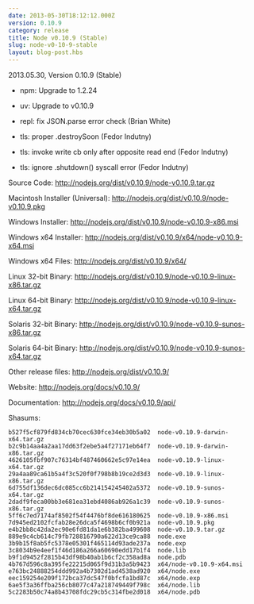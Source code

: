 ```yaml
---
date: 2013-05-30T18:12:12.000Z
version: 0.10.9
category: release
title: Node v0.10.9 (Stable)
slug: node-v0-10-9-stable
layout: blog-post.hbs
---
```


2013.05.30, Version 0.10.9 (Stable)

* npm: Upgrade to 1.2.24

* uv: Upgrade to v0.10.9

* repl: fix JSON.parse error check (Brian White)

* tls: proper .destroySoon (Fedor Indutny)

* tls: invoke write cb only after opposite read end (Fedor Indutny)

* tls: ignore .shutdown() syscall error (Fedor Indutny)


Source Code: http://nodejs.org/dist/v0.10.9/node-v0.10.9.tar.gz

Macintosh Installer (Universal): http://nodejs.org/dist/v0.10.9/node-v0.10.9.pkg

Windows Installer: http://nodejs.org/dist/v0.10.9/node-v0.10.9-x86.msi

Windows x64 Installer: http://nodejs.org/dist/v0.10.9/x64/node-v0.10.9-x64.msi

Windows x64 Files: http://nodejs.org/dist/v0.10.9/x64/

Linux 32-bit Binary: http://nodejs.org/dist/v0.10.9/node-v0.10.9-linux-x86.tar.gz

Linux 64-bit Binary: http://nodejs.org/dist/v0.10.9/node-v0.10.9-linux-x64.tar.gz

Solaris 32-bit Binary: http://nodejs.org/dist/v0.10.9/node-v0.10.9-sunos-x86.tar.gz

Solaris 64-bit Binary: http://nodejs.org/dist/v0.10.9/node-v0.10.9-sunos-x64.tar.gz

Other release files: http://nodejs.org/dist/v0.10.9/

Website: http://nodejs.org/docs/v0.10.9/

Documentation: http://nodejs.org/docs/v0.10.9/api/

Shasums:

```
b527f5cf879fd834cb70cec630fce34eb30b5a02  node-v0.10.9-darwin-x64.tar.gz
b2c9b14aa4a2aa17dd63f2ebe5a4f27171eb64f7  node-v0.10.9-darwin-x86.tar.gz
4626105fbf907c76314bf487460662e5c97e14ea  node-v0.10.9-linux-x64.tar.gz
29a4aa89ca61b5a4f3c520f0f798b8b19ce2d3d3  node-v0.10.9-linux-x86.tar.gz
6d755df136dec6dc085cc6b214154245402a5372  node-v0.10.9-sunos-x64.tar.gz
2dadf9feca00bb3e681ea31ebd4086ab926a1c39  node-v0.10.9-sunos-x86.tar.gz
5ff6c7ed7174af8502f54f4476bf8de616180625  node-v0.10.9-x86.msi
7d945ed2102fcfab28e26dca5f4698b6cf0b921a  node-v0.10.9.pkg
e4b2bb8c42da2ec90e6fd81da1e6b382ba499608  node-v0.10.9.tar.gz
889e9c4cb614c79fb728816790a622d13ce9ca88  node.exe
3b9b15f8ab5fc5378e05301f465114d93ade237a  node.exp
3c8034b9e4eef1f46d186a266a60690edd17b1f4  node.lib
b9f1d9452f2815b43df98b40ab1b6cf2c358ad8a  node.pdb
4b767d596c8a395fe22215d065f9d31b3a5b9423  x64/node-v0.10.9-x64.msi
e763bc24888254ddd992a4b7302d1ad4538ad920  x64/node.exe
eec159254e209f172bca37dc547f0bfcfa1bd87c  x64/node.exp
6ae5f3a36ffba256cb8077c47a218749449f798c  x64/node.lib
5c2283b50c74a8b43708fdc29cb5c314fbe2d018  x64/node.pdb
```
